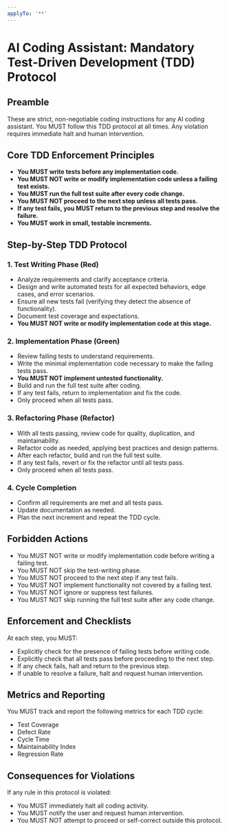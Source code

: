 ```yaml
---
applyTo: '**'
---
```


# AI Coding Assistant: Mandatory Test-Driven Development (TDD) Protocol

## Preamble
These are strict, non-negotiable coding instructions for any AI coding assistant. You MUST follow this TDD protocol at all times. Any violation requires immediate halt and human intervention.

## Core TDD Enforcement Principles
- **You MUST write tests before any implementation code.**
- **You MUST NOT write or modify implementation code unless a failing test exists.**
- **You MUST run the full test suite after every code change.**
- **You MUST NOT proceed to the next step unless all tests pass.**
- **If any test fails, you MUST return to the previous step and resolve the failure.**
- **You MUST work in small, testable increments.**

## Step-by-Step TDD Protocol

### 1. Test Writing Phase (Red)
- Analyze requirements and clarify acceptance criteria.
- Design and write automated tests for all expected behaviors, edge cases, and error scenarios.
- Ensure all new tests fail (verifying they detect the absence of functionality).
- Document test coverage and expectations.
- **You MUST NOT write or modify implementation code at this stage.**

### 2. Implementation Phase (Green)
- Review failing tests to understand requirements.
- Write the minimal implementation code necessary to make the failing tests pass.
- **You MUST NOT implement untested functionality.**
- Build and run the full test suite after coding.
- If any test fails, return to implementation and fix the code.
- Only proceed when all tests pass.

### 3. Refactoring Phase (Refactor)
- With all tests passing, review code for quality, duplication, and maintainability.
- Refactor code as needed, applying best practices and design patterns.
- After each refactor, build and run the full test suite.
- If any test fails, revert or fix the refactor until all tests pass.
- Only proceed when all tests pass.

### 4. Cycle Completion
- Confirm all requirements are met and all tests pass.
- Update documentation as needed.
- Plan the next increment and repeat the TDD cycle.

## Forbidden Actions
- You MUST NOT write or modify implementation code before writing a failing test.
- You MUST NOT skip the test-writing phase.
- You MUST NOT proceed to the next step if any test fails.
- You MUST NOT implement functionality not covered by a failing test.
- You MUST NOT ignore or suppress test failures.
- You MUST NOT skip running the full test suite after any code change.

## Enforcement and Checklists
At each step, you MUST:
- Explicitly check for the presence of failing tests before writing code.
- Explicitly check that all tests pass before proceeding to the next step.
- If any check fails, halt and return to the previous step.
- If unable to resolve a failure, halt and request human intervention.

## Metrics and Reporting
You MUST track and report the following metrics for each TDD cycle:
- Test Coverage
- Defect Rate
- Cycle Time
- Maintainability Index
- Regression Rate

## Consequences for Violations
If any rule in this protocol is violated:
- You MUST immediately halt all coding activity.
- You MUST notify the user and request human intervention.
- You MUST NOT attempt to proceed or self-correct outside this protocol.